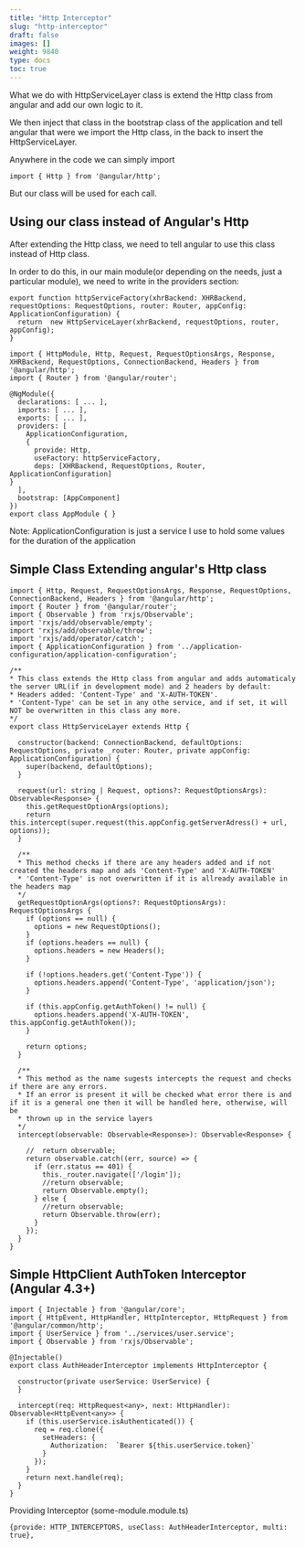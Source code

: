 ```yaml
---
title: "Http Interceptor"
slug: "http-interceptor"
draft: false
images: []
weight: 9840
type: docs
toc: true
---
```


What we do with HttpServiceLayer class is extend the Http class from angular and add our own logic to it.

We then inject that class in the bootstrap class of the application and tell angular that were we import the Http class, in the back to insert the HttpServiceLayer.

Anywhere in the code we can simply import 

    import { Http } from '@angular/http';

But our class will be used for each call.

## Using our class instead of Angular's Http
After extending the Http class, we need to tell angular to use this class instead of Http class.

In order to do this, in our main module(or depending on the needs, just a particular module), we need to write in the providers section:

    export function httpServiceFactory(xhrBackend: XHRBackend, requestOptions: RequestOptions, router: Router, appConfig: ApplicationConfiguration) {
      return  new HttpServiceLayer(xhrBackend, requestOptions, router, appConfig);
    }

    import { HttpModule, Http, Request, RequestOptionsArgs, Response, XHRBackend, RequestOptions, ConnectionBackend, Headers } from '@angular/http';
    import { Router } from '@angular/router';

    @NgModule({
      declarations: [ ... ],
      imports: [ ... ],
      exports: [ ... ],
      providers: [
        ApplicationConfiguration,
        {
          provide: Http,
          useFactory: httpServiceFactory,
          deps: [XHRBackend, RequestOptions, Router, ApplicationConfiguration]
    } 
      ],
      bootstrap: [AppComponent]
    })
    export class AppModule { }

Note: ApplicationConfiguration is just a service I use to hold some values for the duration of the application




## Simple Class Extending angular's Http class
<!-- language: lang-ts -->

    import { Http, Request, RequestOptionsArgs, Response, RequestOptions, ConnectionBackend, Headers } from '@angular/http';
    import { Router } from '@angular/router';
    import { Observable } from 'rxjs/Observable';
    import 'rxjs/add/observable/empty';
    import 'rxjs/add/observable/throw';
    import 'rxjs/add/operator/catch';
    import { ApplicationConfiguration } from '../application-configuration/application-configuration';
    
    /**
    * This class extends the Http class from angular and adds automaticaly the server URL(if in development mode) and 2 headers by default:
    * Headers added: 'Content-Type' and 'X-AUTH-TOKEN'.
    * 'Content-Type' can be set in any othe service, and if set, it will NOT be overwritten in this class any more.
    */
    export class HttpServiceLayer extends Http {
    
      constructor(backend: ConnectionBackend, defaultOptions: RequestOptions, private _router: Router, private appConfig: ApplicationConfiguration) {
        super(backend, defaultOptions);
      }
    
      request(url: string | Request, options?: RequestOptionsArgs): Observable<Response> {
        this.getRequestOptionArgs(options);
        return this.intercept(super.request(this.appConfig.getServerAdress() + url, options));
      }
    
      /**
      * This method checks if there are any headers added and if not created the headers map and ads 'Content-Type' and 'X-AUTH-TOKEN'
      * 'Content-Type' is not overwritten if it is allready available in the headers map
      */
      getRequestOptionArgs(options?: RequestOptionsArgs): RequestOptionsArgs {
        if (options == null) {
          options = new RequestOptions();
        }
        if (options.headers == null) {
          options.headers = new Headers();
        }
    
        if (!options.headers.get('Content-Type')) {
          options.headers.append('Content-Type', 'application/json');
        }
    
        if (this.appConfig.getAuthToken() != null) {
          options.headers.append('X-AUTH-TOKEN', this.appConfig.getAuthToken());
        }
    
        return options;
      }
    
      /**
      * This method as the name sugests intercepts the request and checks if there are any errors.
      * If an error is present it will be checked what error there is and if it is a general one then it will be handled here, otherwise, will be
      * thrown up in the service layers
      */
      intercept(observable: Observable<Response>): Observable<Response> {
    
        //  return observable;
        return observable.catch((err, source) => {
          if (err.status == 401) {
            this._router.navigate(['/login']);
            //return observable;
            return Observable.empty();
          } else {
            //return observable;
            return Observable.throw(err);
          }
        });
      }
    }





## Simple HttpClient AuthToken Interceptor (Angular 4.3+)
    import { Injectable } from '@angular/core';
    import { HttpEvent, HttpHandler, HttpInterceptor, HttpRequest } from '@angular/common/http';
    import { UserService } from '../services/user.service';
    import { Observable } from 'rxjs/Observable';

    @Injectable()
    export class AuthHeaderInterceptor implements HttpInterceptor {

      constructor(private userService: UserService) {
      }
    
      intercept(req: HttpRequest<any>, next: HttpHandler): Observable<HttpEvent<any>> {
        if (this.userService.isAuthenticated()) {
          req = req.clone({
            setHeaders: {
              Authorization:  `Bearer ${this.userService.token}`
            }
          });
        }
        return next.handle(req);
      }
    }

Providing Interceptor (some-module.module.ts)

    {provide: HTTP_INTERCEPTORS, useClass: AuthHeaderInterceptor, multi: true},



